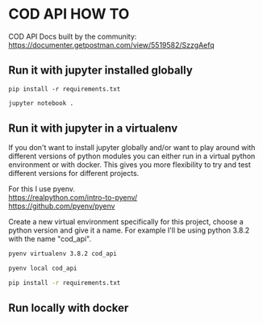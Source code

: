 # COD API HOW TO

COD API Docs built by the community: https://documenter.getpostman.com/view/5519582/SzzgAefq
## Run it with jupyter installed globally

````shell
pip install -r requirements.txt
````

````bash
jupyter notebook .
````

## Run it with jupyter in a virtualenv

If you don't want to install jupyter globally and/or want to play around with different versions of python modules you can either run in a virtual python environment or with docker.
This gives you more flexibility to try and test different versions for different projects.

For this I use pyenv.  
https://realpython.com/intro-to-pyenv/  
https://github.com/pyenv/pyenv

Create a new virtual environment specifically for this project, choose a python version and give it a name. For example I'll be using python 3.8.2 with the name "cod_api".

````bash
pyenv virtualenv 3.8.2 cod_api
````

````bash
pyenv local cod_api
````

````bash
pip install -r requirements.txt
````

## Run locally with docker